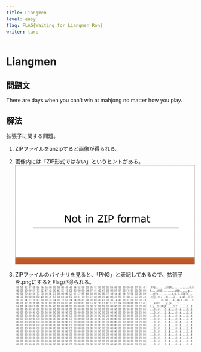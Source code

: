 ```yaml
---
title: Liangmen
level: easy
flag: FLAG{Waiting_for_Liangmen_Ron}
writer: tare
---
```


# Liangmen

## 問題文

There are days when you can't win at mahjong no matter how you play.



## 解法
拡張子に関する問題。<br>

1. ZIPファイルをunzipすると画像が得られる。

2. 画像内には「ZIP形式ではない」というヒントがある。
![](./img/step2.png)
3. ZIPファイルのバイナリを見ると、「PNG」と表記してあるので、拡張子を.pngにするとFlagが得られる。
![](./img/step3.png)